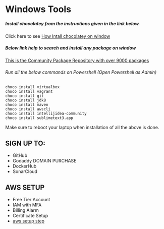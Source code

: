  # Windows Tools
 
##### Install chocolatey from the instructions given in the link below.
Click here to see [How Intall chocolatey on window](https://chocolatey.org/install)

##### Below link help to search and install any package on window
[This is the Community Package Repository with over 9000 packages](https://community.chocolatey.org/packages)

###### Run all the below commands on Powershell (Open Powershell as Admin)
```
choco install virtualbox
choco install vagrant
choco install git
choco install jdk8
choco install maven
choco install awscli
choco install intellijidea-community
choco install sublimetext3.app
```
Make sure to reboot your laptop when installation of all the above is done.


## SIGN UP TO:
- GitHub
- Godaddy DOMAIN PURCHASE
- DockerHub
- SonarCloud


## AWS SETUP 
- Free Tier Account
- IAM with MFA
- Billing Alarm
- Certificate Setup
- [aws setup step](https://github.com/itresolve/pani-devops-project/blob/prereqs/AWS%20SETUP.pdf)
